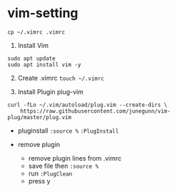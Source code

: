 # vim-setting

`cp ~/.vimrc .vimrc`

1. Install Vim

```
sudo apt update
sudo apt install vim -y
```

2. Create .vimrc
`touch ~/.vimrc`

3. Install Plugin plug-vim

```
curl -fLo ~/.vim/autoload/plug.vim --create-dirs \
    https://raw.githubusercontent.com/junegunn/vim-plug/master/plug.vim
```

- pluginstall
`:source %`
`:PlugInstall`

- remove plugin
  - remove plugin lines from .vimrc
  - save file then `:source %`
  - run `:PlugClean`
  - press y
